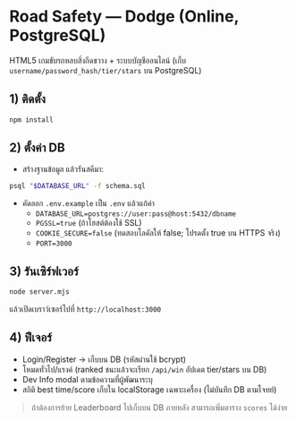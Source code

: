 # Road Safety — Dodge (Online, PostgreSQL)
HTML5 เกมขับรถหลบสิ่งกีดขวาง + ระบบบัญชีออนไลน์ (เก็บ `username/password_hash/tier/stars` บน PostgreSQL)

## 1) ติดตั้ง
```bash
npm install
```

## 2) ตั้งค่า DB
- สร้างฐานข้อมูล แล้วรันสคีมา:
```bash
psql "$DATABASE_URL" -f schema.sql
```
- คัดลอก `.env.example` เป็น `.env` แล้วแก้ค่า
  - `DATABASE_URL=postgres://user:pass@host:5432/dbname`
  - `PGSSL=true` (ถ้าโฮสต์ต้องใช้ SSL)
  - `COOKIE_SECURE=false` (ทดสอบโลคัลให้ false; โปรดตั้ง true บน HTTPS จริง)
  - `PORT=3000`

## 3) รันเซิร์ฟเวอร์
```bash
node server.mjs
```
แล้วเปิดเบราว์เซอร์ไปที่ `http://localhost:3000`

## 4) ฟีเจอร์
- Login/Register → เก็บบน DB (รหัสผ่านใช้ bcrypt)
- โหมดทั่วไป/แรงค์ (ranked ชนะแล้วจะเรียก `/api/win` อัปเดต tier/stars บน DB)
- Dev Info modal ตามข้อความที่ผู้พัฒนาระบุ
- สถิติ best time/score เก็บใน localStorage เฉพาะเครื่อง (ไม่บันทึก DB ตามโจทย์)

> ถ้าต้องการย้าย Leaderboard ไปเก็บบน DB ภายหลัง สามารถเพิ่มตาราง `scores` ได้ง่าย
